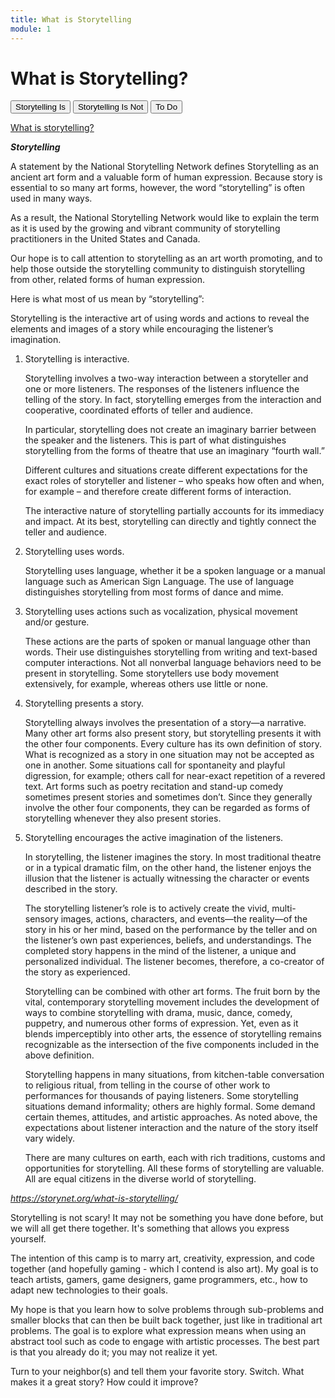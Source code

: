 ```yaml
---
title: What is Storytelling
module: 1
---
```


# What is Storytelling?

<div class="tab">
  <button class="tablinks active" onclick="openTab(event, 'Is')">Storytelling Is</button>
  <button class="tablinks" onclick="openTab(event, 'IsNot')">Storytelling Is Not</button>
 <button class="tablinks" onclick="openTab(event, 'ToDo')">To Do</button>
</div>

<div id="Is" class="tabcontent" style="display:block">

<p><a href="https://montana.pbslearningmedia.org/resource/8d74aa83-cc2c-4c72-ba64-be221cc07a56/clubhouse-theme-what-is-storytelling-young-explorers/" target="_blank">What is storytelling?</a></p>
<p><b><i>Storytelling</i></b></p>
<p>
A statement by the National Storytelling Network defines Storytelling as an ancient art form and a valuable form of human expression. Because story is essential to so many art forms, however, the word “storytelling” is often used in many ways.
</p>
<p>
As a result, the National Storytelling Network would like to explain the term as it is used by the growing and vibrant community of storytelling practitioners in the United States and Canada.
</p>
<p>

Our hope is to call attention to storytelling as an art worth promoting, and to help those outside the storytelling community to distinguish storytelling from other, related forms of human expression.
</p>
<p>

Here is what most of us mean by “storytelling”:
</p>
<p>

Storytelling is the interactive art of using words and actions to reveal the elements and images of a story while encouraging the listener’s imagination.
</p>

<ol>
<li>Storytelling is interactive.</li>

<p>

Storytelling involves a two-way interaction between a storyteller and one or more listeners. The responses of the listeners influence the telling of the story. In fact, storytelling emerges from the interaction and cooperative, coordinated efforts of teller and audience.
</p>
<p>

In particular, storytelling does not create an imaginary barrier between the speaker and the listeners. This is part of what distinguishes storytelling from the forms of theatre that use an imaginary “fourth wall.”
</p>
<p>

Different cultures and situations create different expectations for the exact roles of storyteller and listener – who speaks how often and when, for example – and therefore create different forms of interaction.
</p>
<p>

The interactive nature of storytelling partially accounts for its immediacy and impact. At its best, storytelling can directly and tightly connect the teller and audience.
</p>


<li>Storytelling uses words.</li>

<p>

Storytelling uses language, whether it be a spoken language or a manual language such as American Sign Language. The use of language distinguishes storytelling from most forms of dance and mime.
</p>


<li>Storytelling uses actions such as vocalization, physical movement and/or gesture.</li>

<p>

These actions are the parts of spoken or manual language other than words. Their use distinguishes storytelling from writing and text-based computer interactions. Not all nonverbal language behaviors need to be present in storytelling. Some storytellers use body movement extensively, for example, whereas others use little or none.
</p>


<li>Storytelling presents a story.</li>

<p>

Storytelling always involves the presentation of a story—a narrative. Many other art forms also present story, but storytelling presents it with the other four components. Every culture has its own definition of story. What is recognized as a story in one situation may not be accepted as one in another. Some situations call for spontaneity and playful digression, for example; others call for near-exact repetition of a revered text. Art forms such as poetry recitation and stand-up comedy sometimes present stories and sometimes don’t. Since they generally involve the other four components, they can be regarded as forms of storytelling whenever they also present stories.
</p>


<li>Storytelling encourages the active imagination of the listeners.</li>

<p>

In storytelling, the listener imagines the story. In most traditional theatre or in a typical dramatic film, on the other hand, the listener enjoys the illusion that the listener is actually witnessing the character or events described in the story.
</p>
<p>

The storytelling listener’s role is to actively create the vivid, multi-sensory images, actions, characters, and events—the reality—of the story in his or her mind, based on the performance by the teller and on the listener’s own past experiences, beliefs, and understandings. The completed story happens in the mind of the listener, a unique and personalized individual. The listener becomes, therefore, a co-creator of the story as experienced.
</p>
<p>

Storytelling can be combined with other art forms. The fruit born by the vital, contemporary storytelling movement includes the development of ways to combine storytelling with drama, music, dance, comedy, puppetry, and numerous other forms of expression. Yet, even as it blends imperceptibly into other arts, the essence of storytelling remains recognizable as the intersection of the five components included in the above definition.
</p>
<p>

Storytelling happens in many situations, from kitchen-table conversation to religious ritual, from telling in the course of other work to performances for thousands of paying listeners. Some storytelling situations demand informality; others are highly formal. Some demand certain themes, attitudes, and artistic approaches. As noted above, the expectations about listener interaction and the nature of the story itself vary widely.
</p>
<p>

There are many cultures on earth, each with rich traditions, customs and opportunities for storytelling. All these forms of storytelling are valuable. All are equal citizens in the diverse world of storytelling.
</p>

</ol>

<em>https://storynet.org/what-is-storytelling/</em>

</div>

<div id="IsNot" class="tabcontent">

<p>Storytelling is not scary! It may not be something you have done before, but we will all get there together. It's something that allows you express yourself. </p>

<p>The intention of this camp is to marry art, creativity, expression, and code together (and hopefully gaming - which I contend is also art). My goal is to teach artists, gamers, game designers, game programmers, etc., how to adapt new technologies to their goals.</p>

 <p>My hope is that you learn how to solve problems through sub-problems and smaller blocks that can then be built back together, just like in traditional art problems. The goal is to explore what expression means when using an abstract tool such as code to engage with artistic processes.  The best part is that you already do it; you may not realize it yet.</p>

</div>

<div id="ToDo" class="tabcontent">

Turn to your neighbor(s) and tell them your favorite story.  Switch.  What makes it a great story?  How could it improve?

</div>
